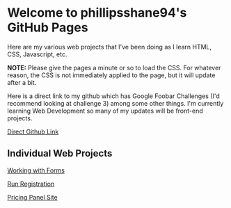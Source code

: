# Welcome to phillipsshane94's GitHub Pages

Here are my various web projects that I've been doing as I learn HTML, CSS, Javascript, etc.

**NOTE:** Please give the pages a minute or so to load the CSS.  For whatever reason, the CSS is not immediately applied to the page, but it will update after a bit. 

Here is a direct link to my github which has Google Foobar Challenges (I'd recommend looking at challenge 3) among some other things.  I'm currently learning Web Development so many of my updates will be front-end projects. 

[Direct Github Link](https://github.com/phillipsshane94)

## Individual Web Projects

[Working with Forms](http://htmlpreview.github.io/?https://github.com/phillipsshane94/WebDevLearning/blob/main/forms.html)

[Run Registration](http://htmlpreview.github.io/?https://github.com/phillipsshane94/WebDevLearning/blob/main/raceRegistrationFormPractice.html)

[Pricing Panel Site](https://htmlpreview.github.io/?https://github.com/phillipsshane94/WebDevLearning/blob/main/PricingPanelWebsite/index.html)



